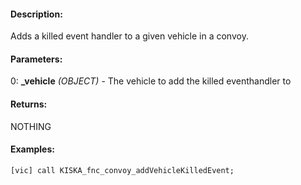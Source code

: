 #### Description:
Adds a killed event handler to a given vehicle in a convoy.

#### Parameters:
0: **_vehicle** *(OBJECT)* - The vehicle to add the killed eventhandler to

#### Returns:
NOTHING

#### Examples:
```sqf
[vic] call KISKA_fnc_convoy_addVehicleKilledEvent;
```

